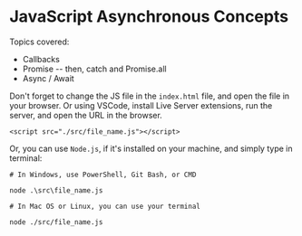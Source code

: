 # JavaScript Asynchronous Concepts

Topics covered:

- Callbacks
- Promise -- then, catch and Promise.all
- Async / Await

Don't forget to change the JS file in the `index.html` file, and open the file in your browser. Or using VSCode, install Live Server extensions, run the server, and open the URL in the browser.

```
<script src="./src/file_name.js"></script>
```

Or, you can use `Node.js`, if it's installed on your machine, and simply type in terminal:

```
# In Windows, use PowerShell, Git Bash, or CMD

node .\src\file_name.js

# In Mac OS or Linux, you can use your terminal

node ./src/file_name.js
```
